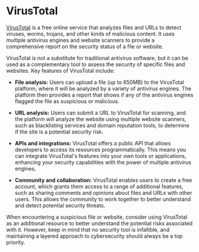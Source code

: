 # VirusTotal

[VirusTotal](https://www.virustotal.com/) is a free online service that analyzes files and URLs to detect viruses, worms, trojans, and other kinds of malicious content. It uses multiple antivirus engines and website scanners to provide a comprehensive report on the security status of a file or website. 

VirusTotal is not a substitute for traditional antivirus software, but it can be used as a complementary tool to assess the security of specific files and websites. Key features of VirusTotal include:

* **File analysis:** Users can upload a file (up to 650MB) to the VirusTotal platform, where it will be analyzed by a variety of antivirus engines. The platform then provides a report that shows if any of the antivirus engines flagged the file as suspicious or malicious.
  
* **URL analysis:** Users can submit a URL to VirusTotal for scanning, and the platform will analyze the website using multiple website scanners, such as blacklisting services and domain reputation tools, to determine if the site is a potential security risk.
  
* **APIs and integrations:** VirusTotal offers a public API that allows developers to access its resources programmatically. This means you can integrate VirusTotal's features into your own tools or applications, enhancing your security capabilities with the power of multiple antivirus engines.
  
* **Community and collaboration:** VirusTotal enables users to create a free account, which grants them access to a range of additional features, such as sharing comments and opinions about files and URLs with other users. This allows the community to work together to better understand and detect potential security threats.

When encountering a suspicious file or website, consider using VirusTotal as an additional resource to better understand the potential risks associated with it. However, keep in mind that no security tool is infallible, and maintaining a layered approach to cybersecurity should always be a top priority.